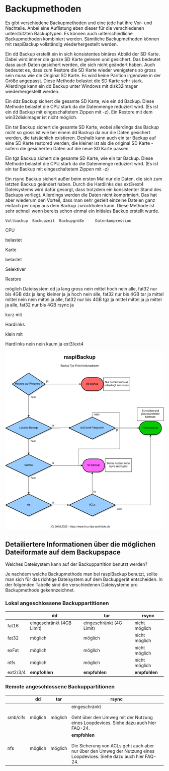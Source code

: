 # Backupmethoden

Es gibt verschiedene Backupmethoden und eine jede hat ihre Vor- und Nachteile.
Anbei eine Auflistung eben dieser für die verschiedenen unterstützten
Backuptypen. Es können auch unterschiedliche Backupmethoden kombiniert werden.
Sämtliche Backupmethoden können mit raspiBackup vollständig wiederhergestellt
werden.

Ein dd Backup erstellt ein in sich konsistentes binäres Abbild der SD Karte.
Dabei wird immer die ganze SD Karte gelesen und gesichert. Das bedeutet dass
auch Daten gesichert werden, die sich nicht geändert haben. Auch bedeutet es,
dass zum Restore die SD Karte wieder wenigstens so gross sein muss wie die
Original SD Karte. Es wird keine Parition irgendwie in der Größe angepasst.
Diese Methode belastet die SD Karte sehr stark. Allerdings kann ein dd Backup
unter Windows mit disk32imager wiederhergestellt werden.

Ein ddz Backup sichert die gesamte SD Karte, wie ein dd Backup. Diese Methode
belastet die CPU stark da die Datenmenge reduziert wird. (Es ist ein dd Backup
mit eingeschaltetem Zippen mit -z). Ein Restore mit dem win32diskimager ist
nicht möglich.

Ein tar Backup sichert die gesamte SD Karte, wobei allerdings das Backup nicht
so gross ist wie bei einem dd Backup da nur die Daten gesichert werden, die
tatsächlich existieren. Deshalb kann auch ein tar Backup auf eine SD Karte
restored werden, die kleiner ist als die original SD Karte - sofern die
gesicherten Daten auf die neue SD Karte passen.

Ein tgz Backup sichert die gesamte SD Karte, wie ein tar Backup. Diese Methode
belastet die CPU stark da die Datenmenge reduziert wird. (Es ist ein tar Backup
mit eingeschaltetem Zippen mit -z)

Ein rsync Backup sichert außer beim ersten Mal nur die Daten, die sich zum
letzten Backup geändert haben. Durch die Hardlinks des ext3/ext4 Dateisystems
wird dafür gesorgt, dass trotzdem ein konsistenter Stand des Backups vorliegt.
Allerdings werden die Daten nicht komprimiert. Das hat aber wiederum den
Vorteil, dass man sehr gezielt einzelne Dateien ganz einfach per copy aus dem
Backup zurückholen kann. Diese Methode ist sehr schnell wenn bereits schon
einmal ein initiales Backup erstellt wurde.

  	Vollbackup 	Backupzeit 	Backupgröße  	Datenkompression

CPU

belastet


Karte

belastet


Selektiver

Restore

möglich
	Dateisystem
dd 	 ja 	lang 	gross 	nein 	mittel 	hoch 	nein 	alle, fat32 nur bis 4GB
ddz 	ja 	lang 	kleiner 	ja 	ja 	hoch 	nein 	alle, fat32 nur bis 4GB
 tar 	 ja 	mittel 	 mittel 	nein 	nein 	mittel 	ja 	alle, fat32 nur bis 4GB
tgz 	ja 	mittel 	mittel 	ja 	ja 	mittel 	ja 	alle, fat32 nur bis 4GB
rsync 	ja

kurz mit

Hardlinks


klein mit

Hardlinks
	nein 	nein 	kaum 	ja 	ext3/ext4



![Entscheidungsbaum](images/decisiontree_de.dia.jpg)

## Detailiertere Informationen über die möglichen Dateiformate auf dem Backupspace

Welches Dateisystem kann auf der Backuppartition benutzt werden?

Je nachdem welche Backupmethode man bei raspiBackup benutzt, sollte man sich
für das richtige Dateisystem auf dem Backupgerät entscheiden. In der folgenden
Tabelle sind die verschiedenen Dateisysteme pro Backupmethode gekennzeichnet.


### Lokal angeschlossene Backuppartitionen

|          | dd | tar | rsync |
|----------|----|-----|-------|
| fat16    | eingeschränkt (4GB Limit) | eingeschränkt (4G Limit) | nicht möglich |
| fat32    | möglich | möglich | nicht möglich |
| exFat    | möglich | möglich | nicht möglich |
| ntfs     | möglich | möglich | nicht möglich |
| ext2/3/4 | **empfohlen** | **empfohlen** | **empfohlen** |

### Remote angeschlossene Backuppartitionen


|          | dd | tar | rsync |
|----------|----|-----|-------|
| smb/cifs | möglich | möglich | eingeschränkt <br/><br/>  Geht über den Umweg mit der Nutzung eines Loopdevices. Siehe dazu auch hier FAQ-24. |
| nfs      | möglich | möglich | **empfohlen** <br/><br/>  Die Sicherung von ACLs geht auch aber nur über den Umweg der Nutzung eines Loopdevices. Siehe dazu auch hier FAQ-24. |

